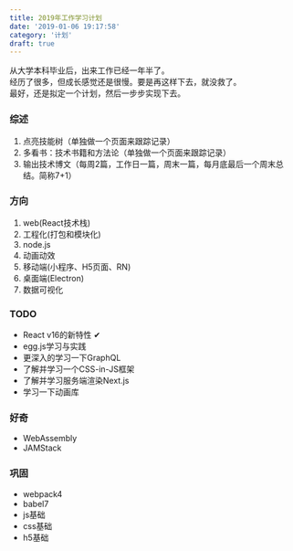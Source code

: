 ```yaml
---
title: 2019年工作学习计划
date: '2019-01-06 19:17:58'
category: '计划'
draft: true
---
```



从大学本科毕业后，出来工作已经一年半了。  
经历了很多，但成长感觉还是很慢。要是再这样下去，就没救了。  
最好，还是拟定一个计划，然后一步步实现下去。

<!-- more -->

### 综述
1. 点亮技能树（单独做一个页面来跟踪记录）
2. 多看书：技术书籍和方法论（单独做一个页面来跟踪记录）
3. 输出技术博文（每周2篇，工作日一篇，周末一篇，每月底最后一个周末总结。简称7+1）

### 方向
1. web(React技术栈)
2. 工程化(打包和模块化)
3. node.js
4. 动画动效
5. 移动端(小程序、H5页面、RN)
6. 桌面端(Electron)
7. 数据可视化

### TODO
- React v16的新特性 ✔
- egg.js学习与实践
- 更深入的学习一下GraphQL
- 了解并学习一个CSS-in-JS框架
- 了解并学习服务端渲染Next.js
- 学习一下动画库

### 好奇
- WebAssembly
- JAMStack

### 巩固
- webpack4
- babel7
- js基础
- css基础
- h5基础

